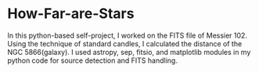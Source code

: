 # How-Far-are-Stars
In this python-based self-project, I worked on the FITS file of Messier 102. Using the technique of standard candles, I calculated the distance of the NGC 5866(galaxy). I used astropy, sep, fitsio, and matplotlib modules in my python code for source detection and FITS handling.
